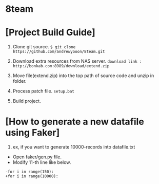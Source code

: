 # 8team



# [Project Build Guide] 
1. Clone git source.
`$ git clone https://github.com/andrewyooon/8team.git`

2. Download extra resources from NAS server.
`download link : http://bonkab.com:8989/download/extend.zip`

3. Move file(extend.zip) into the top path of source code and unzip in folder.

4. Process patch file.
`setup.bat`

5. Build project.



# [How to generate a new datafile using Faker]
1. ex, if you want to generate 10000-records into datafile.txt
 - Open faker/gen.py file.
 - Modify 11-th line like below.
```
-for i in range(150):
+for i in range(10000):
```
